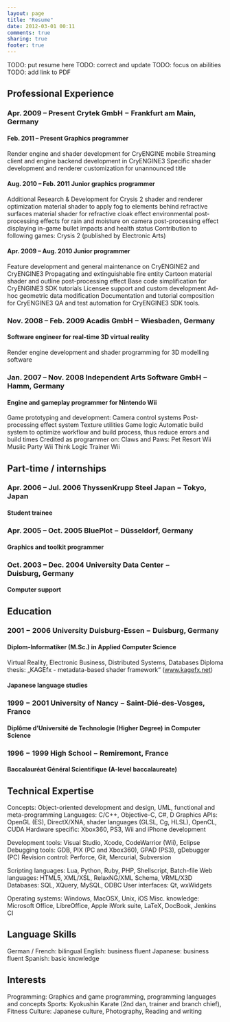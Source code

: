 ```yaml
---
layout: page
title: "Resume"
date: 2012-03-01 00:11
comments: true
sharing: true
footer: true
---
```

TODO: put resume here
TODO: correct and update
TODO: focus on abilities
TODO: add link to PDF

## Professional Experience### Apr. 2009 – Present	Crytek GmbH	− Frankfurt am Main, Germany#### Feb. 2011 – Present	Graphics programmerRender engine and shader development for CryENGINE mobileStreaming client and engine backend development in CryENGINE3Specific shader development and renderer customization for unannounced title#### Aug. 2010 – Feb. 2011	Junior graphics programmerAdditional Research & Development for Crysis 2shader and renderer optimizationmaterial shader to apply fog to elements behind refractive surfacesmaterial shader for refractive cloak effectenvironmental post-processing effects for rain and moisture on camerapost-processing effect displaying in-game bullet impacts and health statusContribution to following games:Crysis 2 (published by Electronic Arts)#### Apr. 2009 – Aug. 2010	Junior programmerFeature development and general maintenance on CryENGINE2 and CryENGINE3Propagating and extinguishable fire entityCartoon material shader and outline post-processing effectBase code simplification for CryENGINE3 SDK tutorialsLicensee support and custom developmentAd-hoc geometric data modificationDocumentation and tutorial composition for CryENGINE3QA and test automation for CryENGINE3 SDK tools.### Nov. 2008 – Feb. 2009	Acadis GmbH	− Wiesbaden, Germany#### Software engineer for real-time 3D virtual realityRender engine development and shader programming for 3D modelling software### Jan. 2007 – Nov. 2008	Independent Arts Software GmbH	− Hamm, Germany#### Engine and gameplay programmer for Nintendo WiiGame prototyping and development:Camera control systemsPost-processing effect systemTexture utilitiesGame logicAutomatic build system to optimize workflow and build process, thus reduce errors and build timesCredited as programmer on:Claws and Paws: Pet Resort WiiMusiic Party WiiThink Logic Trainer Wii

## Part-time / internships### Apr. 2006 – Jul. 2006	ThyssenKrupp Steel Japan	− Tokyo, Japan#### Student trainee### Apr. 2005 – Oct. 2005	BluePlot	− Düsseldorf, Germany#### Graphics and toolkit programmer### Oct. 2003 – Dec. 2004	University Data Center	− Duisburg, Germany#### Computer support## Education### 2001 − 2006	University Duisburg-Essen	− Duisburg, Germany	#### Diplom-Informatiker (M.Sc.) in Applied Computer ScienceVirtual Reality, Electronic Business, Distributed Systems, DatabasesDiploma thesis: „KAGEfx - metadata-based shader framework“ (www.kagefx.net)#### Japanese language studies### 1999 − 2001	University of Nancy	− Saint-Dié-des-Vosges, France#### Diplôme d’Université de Technologie (Higher Degree) in Computer Science### 1996 − 1999	High School − Remiremont, France#### Baccalauréat Général Scientifique (A-level baccalaureate)## Technical ExpertiseConcepts:	Object-oriented development and design, UML, functional and meta-programmingLanguages:	C/C++, Objective-C, C#, DGraphics APIs:	OpenGL (ES), DirectX/XNA, shader languages (GLSL, Cg, HLSL), OpenCL, CUDAHardware specific:	Xbox360, PS3, Wii and iPhone developmentDevelopment tools:	Visual Studio, Xcode, CodeWarrior (Wii), EclipseDebugging tools:	GDB, PIX (PC and Xbox360), GPAD (PS3), gDebugger (PC)Revision control:	Perforce, Git, Mercurial, SubversionScripting languages:	Lua, Python, Ruby, PHP, Shellscript, Batch-fileWeb languages:	HTML5, XML/XSL, RelaxNG/XML Schema, VRML/X3DDatabases:	SQL, XQuery, MySQL, ODBCUser interfaces:	Qt, wxWidgetsOperating systems: 	Windows, MacOSX, Unix, iOSMisc. knowledge: 	Microsoft Office, LibreOffice, Apple iWork suite, LaTeX, DocBook, Jenkins CI## Language SkillsGerman / French:	bilingualEnglish:	business fluentJapanese:	business fluentSpanish:	basic knowledge## InterestsProgramming:	Graphics and game programming, programming languages and conceptsSports:	Kyokushin Karate (2nd dan, trainer and branch chief), Fitness Culture:	Japanese culture, Photography, Reading and writing